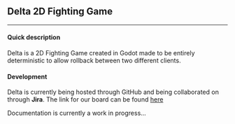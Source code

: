 ## Delta 2D Fighting Game

---
#### Quick description
Delta is a 2D Fighting Game created in Godot made to be entirely deterministic to allow rollback between two different clients.

#### Development
Delta is currently being hosted through GitHub and being collaborated on through **Jira**. The link for our board can be found [here](https://g27.atlassian.net/jira/software/c/projects/DFGB/boards/2)

Documentation is currently a work in progress...
